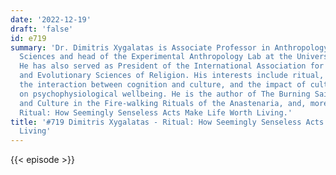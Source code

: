 ```yaml
---
date: '2022-12-19'
draft: 'false'
id: e719
summary: 'Dr. Dimitris Xygalatas is Associate Professor in Anthropology and Psychological
  Sciences and head of the Experimental Anthropology Lab at the University of Connecticut.
  He has also served as President of the International Association for the Cognitive
  and Evolutionary Sciences of Religion. His interests include ritual, sports, cooperation,
  the interaction between cognition and culture, and the impact of cultural practices
  on psychophysiological wellbeing. He is the author of The Burning Saints: Cognition
  and Culture in the Fire-walking Rituals of the Anastenaria, and, more recently,
  Ritual: How Seemingly Senseless Acts Make Life Worth Living.'
title: '#719 Dimitris Xygalatas - Ritual: How Seemingly Senseless Acts Make Life Worth
  Living'
---
```

{{< episode >}}
